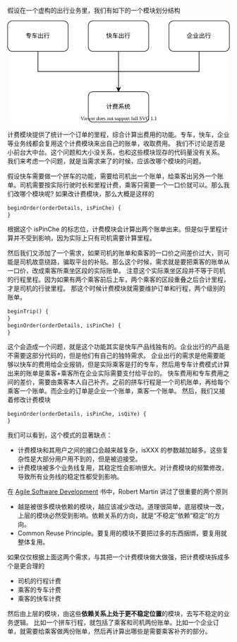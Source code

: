假设在一个虚构的出行业务里，我们有如下的一个模块划分结构

![dependency](dependency.drawio.svg)

计费模块提供了统计一个订单的里程，综合计算出费用的功能。专车，快车，企业等业务线都会复用这个计费模块来出自己的账单，收取费用。
我们不讨论是否是小前台大中台。这个问题和大小没关系，也和这些模块现存的代码量没有关系。
我们来考虑一个问题，就是当需求来了的时候，应该改哪个模块的问题。

假设快车需要做一个拼车的功能，需要给司机出一个账单，给乘客出另外一个账单。司机需要按实际行驶时长和里程计费，乘客只需要一个一口价就可以。那么我们改哪个模块呢?
如果改计费模块，那么大概是这样的

```
beginOrder(orderDetails, isPinChe) {
}
```

根据这个 isPinChe 的标志位，计费模块会计算出两个账单出来。但是似乎里程计算并不受到影响，因为实际上只有司机需要计算里程。

然后我们又添加了一个需求，如果司机的账单和乘客的一口价之间差价过大，则可能是司机故意绕路，骗取平台的补贴。那么这个时候，需求就是要把乘客的账单从一口价，改成乘客所乘坐区段的实际账单。
注意这个实际乘坐区段并不等于司机的行程里程。因为如果有两个乘客前后上车，两个乘客的区段重叠之后合计里程，才是司机的行驶里程。
那这个时候计费模块就需要维护订单和行程，两个级别的账单。

```
beginTrip() {
}
beginOrder(orderDetails, isPinChe) {
}
```

这个会造成一个问题，就是这个功能其实是快车产品线独有的。企业出行的产品是不需要这部分代码的，但是他们有自己的独特需求。
企业出行的需求是他需要能够以快车的费用给企业报销，但是实际乘客是打的专车，然后用专车计费模式计算出来的账单是乘客+乘客所在企业实际需要支付给平台的。
快车费用和专车费用之间的差价，需要由乘客本人自己补齐。之前的拼车行程是一个司机账单，再给每个乘客一个账单。而企业的订单是企业一个账单，乘客一个账单。
然后，我们又接着修改计费模块

```
beginOrder(orderDetails, isPinChe, isQiYe) {
}
```

我们可以看到，这个模式的显著缺点：

* 计费模块和其用户之间的接口会越来越复杂，isXXX 的参数越加越多。这些复杂性是大部分用户用不到的，但是被迫接受。
* 计费模块被多个业务线复用，其稳定性会影响很大。对计费模块的频繁修改，导致所有业务线的稳定性都受到影响。

在 [Agile Software Development](https://www.amazon.com/Software-Development-Principles-Patterns-Practices/dp/1292025948) 书中，Robert Martin 讲过了很重要的两个原则

* 越是被很多模块依赖的模块，越应该减少改动。道理很简单，底层模块一改，上层的模块必然受到影响。依赖关系的方向，就是“不稳定”依赖“稳定”的方向。
* Common Reuse Principle。要复用的模块不要把过多的东西捆绑，要复用就整体复用。

如果仅仅根据上面这两个需求，与其把一个计费模块做大做强，把计费模块拆成多个是更合理的

* 司机的行程计费
* 乘客的专车计费
* 乘客的快车计费

然后由上层的模块，由这些**依赖关系上处于更不稳定位置**的模块，去写不稳定的业务逻辑。
比如一个拼车行程，就包括了乘客和司机两份账单。比如一个企业订单，就需要给乘客做两份账单，然后再计算出哪些是需要乘客补齐的部分。